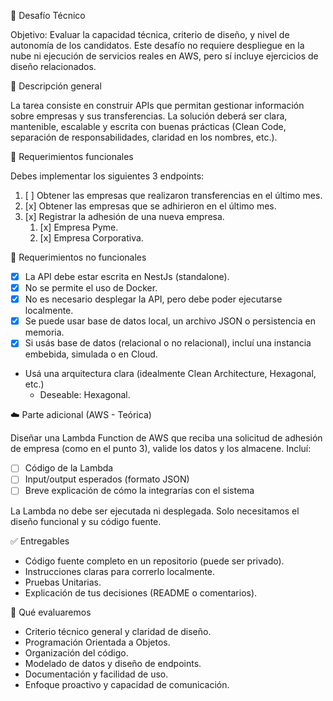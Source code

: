 🧪 Desafío Técnico

Objetivo: Evaluar la capacidad técnica, criterio de diseño, y nivel de autonomía de los candidatos. Este desafío no requiere despliegue en la nube ni ejecución de servicios reales en AWS, pero sí incluye ejercicios de diseño relacionados.

📝 Descripción general

La tarea consiste en construir APIs que permitan gestionar información sobre empresas y sus transferencias. La solución deberá ser clara, mantenible, escalable y escrita con buenas prácticas (Clean Code, separación de responsabilidades, claridad en los nombres, etc.).

🎯 Requerimientos funcionales

Debes implementar los siguientes 3 endpoints:

1. [ ] Obtener las empresas que realizaron transferencias en el último mes.
2. [x] Obtener las empresas que se adhirieron en el último mes.
3. [x] Registrar la adhesión de una nueva empresa.
   1. [x] Empresa Pyme.
   2. [x] Empresa Corporativa.

🧰 Requerimientos no funcionales

- [x] La API debe estar escrita en NestJs (standalone).
- [x] No se permite el uso de Docker.
- [x] No es necesario desplegar la API, pero debe poder ejecutarse localmente.
- [x] Se puede usar base de datos local, un archivo JSON o persistencia en memoria.
- [x] Si usás base de datos (relacional o no relacional), incluí una instancia embebida, simulada o en Cloud.
- Usá una arquitectura clara (idealmente Clean Architecture, Hexagonal, etc.)
  - Deseable: Hexagonal.

☁️ Parte adicional (AWS - Teórica)

Diseñar una Lambda Function de AWS que reciba una solicitud de adhesión de empresa (como en el punto 3), valide los datos y los almacene.
Incluí:

- [ ] Código de la Lambda
- [ ] Input/output esperados (formato JSON)
- [ ] Breve explicación de cómo la integrarías con el sistema

La Lambda no debe ser ejecutada ni desplegada. Solo necesitamos el diseño funcional y su código fuente.

✅ Entregables

- Código fuente completo en un repositorio (puede ser privado).
- Instrucciones claras para correrlo localmente.
- Pruebas Unitarias.
- Explicación de tus decisiones (README o comentarios).

🧠 Qué evaluaremos

- Criterio técnico general y claridad de diseño.
- Programación Orientada a Objetos.
- Organización del código.
- Modelado de datos y diseño de endpoints.
- Documentación y facilidad de uso.
- Enfoque proactivo y capacidad de comunicación.

